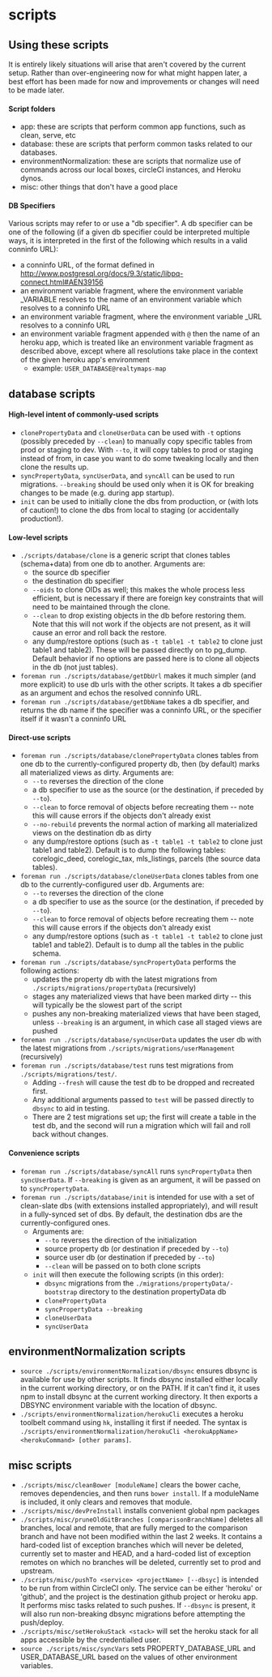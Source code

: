 scripts
=======

## Using these scripts

It is entirely likely situations will arise that aren't covered by the current setup.  Rather than over-engineering
now for what might happen later, a best effort has been made for now and improvements or changes will need to be made
later.

#### Script folders
* app: these are scripts that perform common app functions, such as clean, serve, etc
* database: these are scripts that perform common tasks related to our databases.
* environmentNormalization: these are scripts that normalize use of commands across our local boxes, circleCI
instances, and Heroku dynos.
* misc: other things that don't have a good place

#### DB Specifiers
Various scripts may refer to or use a "db specifier".  A db specifier can be one of the following (if a given db
specifier could be interpreted multiple ways, it is interpreted in the first of the following which results in a valid
conninfo URL):
  * a conninfo URL, of the format defined in http://www.postgresql.org/docs/9.3/static/libpq-connect.html#AEN39156
  * an environment variable fragment, where the environment variable <FRAGMENT>_VARIABLE resolves to the name of an
  environment variable which resolves to a conninfo URL
  * an environment variable fragment, where the environment variable <FRAGMENT>_URL resolves to a conninfo URL
  * an environment variable fragment appended with `@` then the name of an heroku app, which is treated like an
  environment variable fragment as described above, except where all resolutions take place in the context of the
  given heroku app's environment
    * example: `USER_DATABASE@realtymaps-map`

## database scripts

#### High-level intent of commonly-used scripts
* `clonePropertyData` and `cloneUserData` can be used with `-t` options (possibly preceded by `--clean`) to manually
copy specific tables from prod or staging to dev.  With `--to`, it will copy tables to prod or staging instead of from,
in case you want to do some tweaking locally and then clone the results up.
* `syncPropertyData`, `syncUserData`, and `syncAll` can be used to run migrations.  `--breaking` should be used only
when it is OK for breaking changes to be made (e.g. during app startup).
* `init` can be used to initially clone the dbs from production, or (with lots of caution!) to clone the dbs from local
to staging (or accidentally production!).

#### Low-level scripts
* `./scripts/database/clone` is a generic script that clones tables (schema+data) from one db to another.  Arguments
are:
  * the source db specifier
  * the destination db specifier
  * <optional> `--oids` to clone OIDs as well; this makes the whole process less efficient, but is necessary if there
  are foreign key constraints that will need to be maintained through the clone.
  * <optional> `--clean` to drop existing objects in the db before restoring them.  Note that this will not work if the
  objects are not present, as it will cause an error and roll back the restore.
  * <optional> any dump/restore options (such as `-t table1 -t table2` to clone just table1 and table2).  These will be
  passed directly on to pg_dump.  Default behavior if no options are passed here is to clone all objects in the db (not
  just tables).
* `foreman run ./scripts/database/getDbUrl` makes it much simpler (and more explicit) to use db urls with the other
scripts.  It takes a db specifier as an argument and echos the resolved conninfo URL.
* `foreman run ./scripts/database/getDbName` takes a db specifier, and returns the db name if the specifier was a
conninfo URL, or the specifier itself if it wasn't a conninfo URL
  
#### Direct-use scripts
* `foreman run ./scripts/database/clonePropertyData` clones tables from one db to the currently-configured property db,
then (by default) marks all materialized views as dirty.  Arguments are:
  * <optional> `--to` reverses the direction of the clone
  * a db specifier to use as the source (or the destination, if preceded by `--to`).
  * <optional> `--clean` to force removal of objects before recreating them -- note this will cause errors if the
  objects don't already exist
  * <optional> `--no-rebuild` prevents the normal action of marking all materialized views on the destination db as
  dirty
  * <optional> any dump/restore options (such as `-t table1 -t table2` to clone just table1 and table2).  Default is to
  dump the following tables: corelogic_deed, corelogic_tax, mls_listings, parcels (the source data tables).
* `foreman run ./scripts/database/cloneUserData` clones tables from one db to the currently-configured user db.
Arguments are:
  * <optional> `--to` reverses the direction of the clone
  * a db specifier to use as the source (or the destination, if preceded by `--to`).
  * <optional> `--clean` to force removal of objects before recreating them -- note this will cause errors if the
  objects don't already exist
  * <optional> any dump/restore options (such as `-t table1 -t table2` to clone just table1 and table2).  Default is to
  dump all the tables in the public schema.
* `foreman run ./scripts/database/syncPropertyData` performs the following actions:
  * updates the property db with the latest migrations from `./scripts/migrations/propertyData` (recursively)
  * stages any materialized views that have been marked dirty -- this will typically be the slowest part of the script
  * pushes any non-breaking materialized views that have been staged, unless `--breaking` is an argument, in which case
  all staged views are pushed
* `foreman run ./scripts/database/syncUserData` updates the user db with the latest migrations from
`./scripts/migrations/userManagement` (recursively)
* `foreman run ./scripts/database/test` runs test migrations from `./scripts/migrations/test/`.
  * Adding `--fresh` will cause the test db to be dropped and recreated first.
  * Any additional arguments passed to `test` will be passed directly to `dbsync` to aid in testing.
  * There are 2 test migrations set up; the first will create a table in the test db, and the second will run a
  migration which will fail and roll back without changes.

#### Convenience scripts
* `foreman run ./scripts/database/syncAll` runs `syncPropertyData` then `syncUserData`.  If `--breaking` is given as an
argument, it will be passed on to `syncPropertyData`. 
* `foreman run ./scripts/database/init` is intended for use with a set of clean-slate dbs (with extensions installed
appropriately), and will result in a fully-synced set of dbs.  By default, the destination dbs are the
currently-configured ones.
  * Arguments are:
    * <optional> `--to` reverses the direction of the initialization
    * source property db (or destination if preceded by `--to`)
    * source user db (or destination if preceded by `--to`)
    * <optional> `--clean` will be passed on to both clone scripts
  * `init` will then execute the following scripts (in this order):
    * `dbsync` migrations from the `./migrations/propertyData/-bootstrap` directory to the destination propertyData db
    * `clonePropertyData`
    * `syncPropertyData --breaking`
    * `cloneUserData`
    * `syncUserData`

## environmentNormalization scripts
* `source ./scripts/environmentNormalization/dbsync` ensures dbsync is available for use by other scripts.  It finds
dbsync installed either locally in the current working directory, or on the PATH.  If it can't find it, it uses npm to
install dbsync at the current working directory.  It then exports a DBSYNC environment variable with the location of
dbsync.
* `./scripts/environmentNormalization/herokuCli` executes a heroku toolbelt command using `hk`, installing it first if
needed. The syntax is `./scripts/environmentNormalization/herokuCli <herokuAppName> <herokuCommand> [other params]`.

## misc scripts
* `./scripts/misc/cleanBower [moduleName]` clears the bower cache, removes dependencies, and then runs `bower install`.
If a moduleName is included, it only clears and removes that module.
* `./scripts/misc/devPreInstall` installs convenient global npm packages
* `./scripts/misc/pruneOldGitBranches [comparisonBranchName]` deletes all branches, local and remote, that are fully
merged to the comparison branch and have not been modified within the last 2 weeks.  It contains a hard-coded list of
exception branches which will never be deleted, currently set to master and HEAD, and a hard-coded list of exception
remotes on which no branches will be deleted, currently set to prod and upstream.
* `./scripts/misc/pushTo <service> <projectName> [--dbsyc]` is intended to be run from within CircleCI only.  The
service can be either 'heroku' or 'github', and the project is the destination github project or heroku app.  It
performs misc tasks related to such pushes.  If `--dbsync` is present, it will also run non-breaking dbsync migrations
before attempting the push/deploy.
* `./scripts/misc/setHerokuStack <stack>` will set the heroku stack for all apps accessible by the credentialled user.
* `source ./scripts/misc/syncVars` sets PROPERTY_DATABASE_URL and USER_DATABASE_URL based on the values of other
environment variables.
